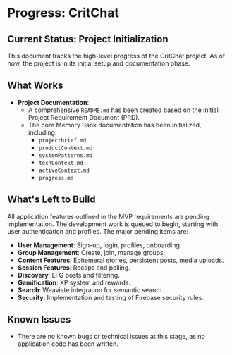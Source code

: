 # Progress: CritChat

## Current Status: Project Initialization

This document tracks the high-level progress of the CritChat project. As of now, the project is in its initial setup and documentation phase.

## What Works

-   **Project Documentation**:
    -   A comprehensive `README.md` has been created based on the initial Project Requirement Document (PRD).
    -   The core Memory Bank documentation has been initialized, including:
        -   `projectbrief.md`
        -   `productContext.md`
        -   `systemPatterns.md`
        -   `techContext.md`
        -   `activeContext.md`
        -   `progress.md`

## What's Left to Build

All application features outlined in the MVP requirements are pending implementation. The development work is queued to begin, starting with user authentication and profiles. The major pending items are:

-   **User Management**: Sign-up, login, profiles, onboarding.
-   **Group Management**: Create, join, manage groups.
-   **Content Features**: Ephemeral stories, persistent posts, media uploads.
-   **Session Features**: Recaps and polling.
-   **Discovery**: LFG posts and filtering.
-   **Gamification**: XP system and rewards.
-   **Search**: Weaviate integration for semantic search.
-   **Security**: Implementation and testing of Firebase security rules.

## Known Issues

-   There are no known bugs or technical issues at this stage, as no application code has been written. 